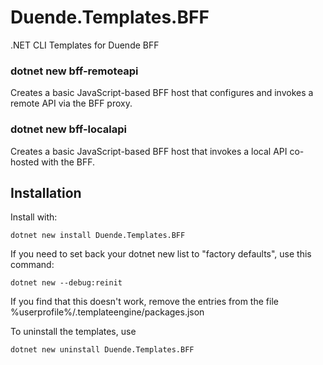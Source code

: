 # Duende.Templates.BFF
.NET CLI Templates for Duende BFF


### dotnet new bff-remoteapi
Creates a basic JavaScript-based BFF host that configures and invokes a remote API via the BFF proxy.

### dotnet new bff-localapi
Creates a basic JavaScript-based BFF host that invokes a local API co-hosted with the BFF.

## Installation 

Install with:

`dotnet new install Duende.Templates.BFF`


If you need to set back your dotnet new list to "factory defaults", use this command:

`dotnet new --debug:reinit`

If you find that this doesn't work, remove the entries from the file %userprofile%/.templateengine/packages.json

To uninstall the templates, use 

`dotnet new uninstall Duende.Templates.BFF`
